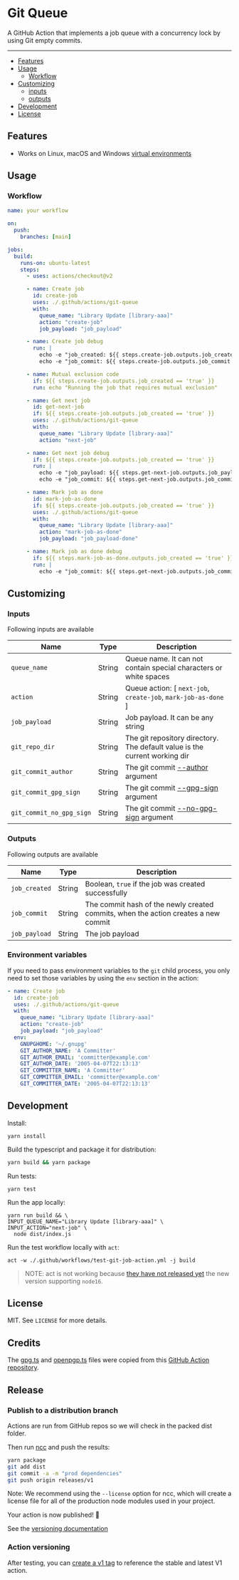 # Git Queue

A GitHub Action that implements a job queue with a concurrency lock by using Git empty commits.

___

* [Features](#features)
* [Usage](#usage)
  * [Workflow](#workflow)
* [Customizing](#customizing)
  * [inputs](#inputs)
  * [outputs](#outputs)
* [Development](#development)
* [License](#license)

## Features

* Works on Linux, macOS and Windows [virtual environments](https://help.github.com/en/articles/virtual-environments-for-github-actions#supported-virtual-environments-and-hardware-resources)

## Usage

### Workflow

```yaml
name: your workflow

on:
  push:
    branches: [main]

jobs:
  build:
    runs-on: ubuntu-latest
    steps:
      - uses: actions/checkout@v2

      - name: Create job
        id: create-job
        uses: ./.github/actions/git-queue
        with:
          queue_name: "Library Update [library-aaa]"
          action: "create-job"
          job_payload: "job_payload"

      - name: Create job debug
        run: |
          echo -e "job_created: ${{ steps.create-job.outputs.job_created }}"
          echo -e "job_commit: ${{ steps.create-job.outputs.job_commit }}"

      - name: Mutual exclusion code
        if: ${{ steps.create-job.outputs.job_created == 'true' }}
        run: echo "Running the job that requires mutual exclusion"

      - name: Get next job
        id: get-next-job
        if: ${{ steps.create-job.outputs.job_created == 'true' }}
        uses: ./.github/actions/git-queue
        with:
          queue_name: "Library Update [library-aaa]"
          action: "next-job"

      - name: Get next job debug
        if: ${{ steps.create-job.outputs.job_created == 'true' }}
        run: |
          echo -e "job_payload: ${{ steps.get-next-job.outputs.job_payload }}"
          echo -e "job_commit: ${{ steps.get-next-job.outputs.job_commit }}"

      - name: Mark job as done
        id: mark-job-as-done
        if: ${{ steps.create-job.outputs.job_created == 'true' }}
        uses: ./.github/actions/git-queue
        with:
          queue_name: "Library Update [library-aaa]"
          action: "mark-job-as-done"
          job_payload: "job_payload-done"

      - name: Mark job as done debug
        if: ${{ steps.mark-job-as-done.outputs.job_created == 'true' }}
        run: |
          echo -e "job_commit: ${{ steps.get-next-job.outputs.job_commit }}"
```

## Customizing

### Inputs

Following inputs are available

| Name          | Type    | Description                           |
|---------------|---------|---------------------------------------|
| `queue_name` | String | Queue name. It can not contain special characters or white spaces |
| `action` | String | Queue action: [ `next-job`, `create-job`, `mark-job-as-done` ] |
| `job_payload` | String | Job payload. It can be any string |
| `git_repo_dir` | String | The git repository directory. The default value is the current working dir |
| `git_commit_author` | String | The git commit [--author](https://git-scm.com/docs/git-commit#Documentation/git-commit.txt---authorltauthorgt) argument |
| `git_commit_gpg_sign` | String | The git commit [--gpg-sign](https://git-scm.com/docs/git-commit#Documentation/git-commit.txt---gpg-signltkeyidgt) argument |
| `git_commit_no_gpg_sign` | String | The git commit [--no-gpg-sign](https://git-scm.com/docs/git-commit#Documentation/git-commit.txt---no-gpg-sign) argument |

### Outputs

Following outputs are available

| Name          | Type   | Description                           |
|---------------|--------|---------------------------------------|
| `job_created` | String | Boolean, `true` if the job was created successfully |
| `job_commit`  | String | The commit hash of the newly created commits, when the action creates a new commit |
| `job_payload` | String | The job payload |

### Environment variables

If you need to pass environment variables to the `git` child process, you only need to set those variables by using the `env` section in the action:

```yml
- name: Create job
  id: create-job
  uses: ./.github/actions/git-queue
  with:
    queue_name: "Library Update [library-aaa]"
    action: "create-job"
    job_payload: "job_payload"
  env:
    GNUPGHOME: '~/.gnupg'
    GIT_AUTHOR_NAME: 'A Committer'
    GIT_AUTHOR_EMAIL: 'committer@example.com'
    GIT_AUTHOR_DATE: '2005-04-07T22:13:13'
    GIT_COMMITTER_NAME: 'A Committer'
    GIT_COMMITTER_EMAIL: 'committer@example.com'
    GIT_COMMITTER_DATE: '2005-04-07T22:13:13'
```

## Development

Install:

```shell
yarn install
```

Build the typescript and package it for distribution:

```bash
yarn build && yarn package
```

Run tests:

```shell
yarn test
```

Run the app locally:

```shell
yarn run build && \
INPUT_QUEUE_NAME="Library Update [library-aaa]" \
INPUT_ACTION="next-job" \
  node dist/index.js
```

Run the test workflow locally with `act`:

```shell
act -w ./.github/workflows/test-git-job-action.yml -j build
```

> NOTE: act is not working because [they have not released yet](https://github.com/nektos/act/issues/910#issuecomment-1017536955) the new version supporting `node16`.

## License

MIT. See `LICENSE` for more details.

## Credits

The [gpg.ts](src/__tests__/gpg.ts) and [openpgp.ts](src/__tests__/openpgp.ts) files were copied from this [GitHub Action repository](https://github.com/crazy-max/ghaction-import-gpg).

## Release

### Publish to a distribution branch

Actions are run from GitHub repos so we will check in the packed dist folder.

Then run [ncc](https://github.com/zeit/ncc) and push the results:

```bash
yarn package
git add dist
git commit -a -m "prod dependencies"
git push origin releases/v1
```

Note: We recommend using the `--license` option for ncc, which will create a license file for all of the production node modules used in your project.

Your action is now published! :rocket:

See the [versioning documentation](https://github.com/actions/toolkit/blob/master/docs/action-versioning.md)

### Action versioning

After testing, you can [create a v1 tag](https://github.com/actions/toolkit/blob/master/docs/action-versioning.md) to reference the stable and latest V1 action.
